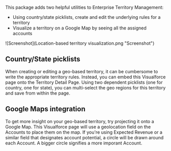This package adds two helpful utilities to Enterprise Territory Management:
* Using country/state picklists, create and edit the underlying rules for a territory
* Visualize a territory on a Google Map by seeing all the assigned accounts

![Screenshot](Location-based territory visualization.png "Screenshot")

## Country/State picklists
When creating or editing a geo-based territory, it can be cumbersome to write the appropriate territory rules. Instead, you can embed this Visualforce page onto the Territory Detail Page. Using two dependent picklists (one for country, one for state), you can multi-select the geo regions for this territory and save from within the page.

## Google Maps integration
To get more insight on your geo-based territory, try projecting it onto a Google Map. This Visualforce page will use a geolocation field on the Accounts to place them on the map. If you're using Expected Revenue or a similar field that designates account potential, a circle will be drawn around each Account. A bigger circle signifies a more imporant Account.
